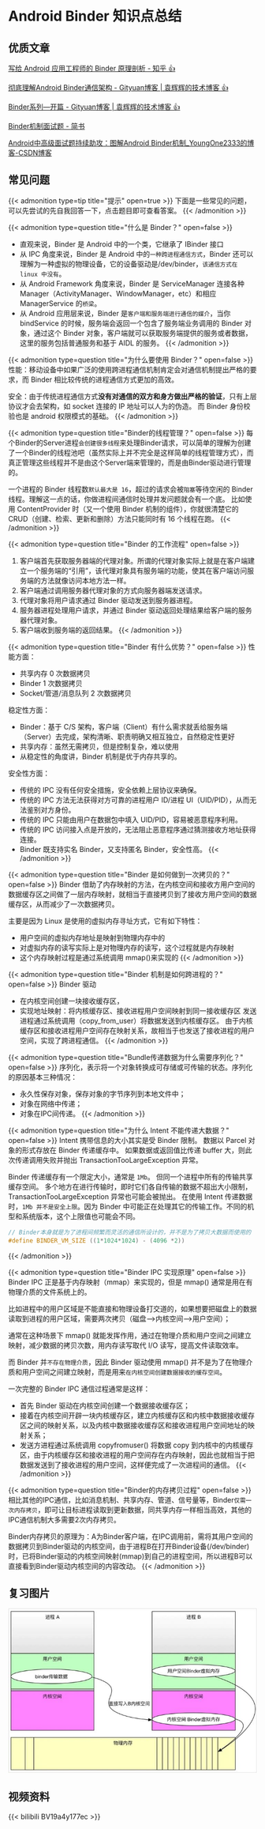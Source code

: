 # Android Binder 知识点总结


## 优质文章

[写给 Android 应用工程师的 Binder 原理剖析 - 知乎 👍](https://zhuanlan.zhihu.com/p/35519585)

[彻底理解Android Binder通信架构 - Gityuan博客 | 袁辉辉的技术博客 👍](http://gityuan.com/2016/09/04/binder-start-service/)

[Binder系列—开篇 - Gityuan博客 | 袁辉辉的技术博客 👍](http://gityuan.com/2015/10/31/binder-prepare/)

[Binder机制面试题 - 简书](https://www.jianshu.com/p/4878e9834d1b)

[Android中高级面试题持续助攻：图解Android Binder机制_YoungOne2333的博客-CSDN博客](https://blog.csdn.net/YoungOne2333/article/details/105383128)

## 常见问题

{{< admonition type=tip title="提示" open=true >}}
下面是一些常见的问题，可以先尝试的先自我回答一下，点击题目即可查看答案。
{{< /admonition >}}


{{< admonition type=question title="什么是 Binder？" open=false >}}
* 直观来说，Binder 是 Android 中的一个类，它继承了 IBinder 接口
* 从 IPC 角度来说，Binder 是 Android 中的`一种跨进程通信方式`，Binder 还可以理解为一种虚拟的物理设备，它的设备驱动是/dev/binder，`该通信方式在 linux 中没有`。
* 从 Android Framework 角度来说，Binder 是 ServiceManager 连接各种 Manager（ActivityManager、WindowManager，etc）和相应 ManagerService 的`桥梁`。
* 从 Android 应用层来说，Binder 是`客户端和服务端进行通信的媒介`，当你 bindService 的时候，服务端会返回一个包含了服务端业务调用的 Binder 对象，通过这个 Binder 对象，客户端就可以获取服务端提供的服务或者数据，这里的服务包括普通服务和基于 AIDL 的服务。
{{< /admonition >}}



{{< admonition type=question title="为什么要使用 Binder？" open=false >}}
性能：移动设备中如果广泛的使用跨进程通信机制肯定会对通信机制提出严格的要求，而 Binder 相比较传统的进程通信方式更加的高效。

安全：由于传统进程通信方式**没有对通信的双方和身方做出严格的验证**，只有上层协议才会去架构，如 socket 连接的 IP 地址可以人为的伪造。
而 Binder 身份校验也是 android 权限模式的基础。
{{< /admonition >}}




{{< admonition type=question title="Binder的线程管理？" open=false >}}
每个Binder的Server进程`会创建很多线程`来处理Binder请求，可以简单的理解为创建了一个Binder的线程池吧（虽然实际上并不完全是这样简单的线程管理方式），而真正管理这些线程并不是由这个Server端来管理的，而是由Binder驱动进行管理的。

一个进程的 Binder 线程数`默认最大是 16`，超过的请求会被`阻塞`等待空闲的 Binder 线程。理解这一点的话，你做进程间通信时处理并发问题就会有一个底。
比如使用 ContentProvider 时（又一个使用 Binder 机制的组件），你就很清楚它的 CRUD（创建、检索、更新和删除）方法只能同时有 16 个线程在跑。
{{< /admonition >}}





{{< admonition type=question title="Binder 的工作流程" open=false >}}
1. 客户端首先获取服务器端的代理对象。所谓的代理对象实际上就是在客户端建立一个服务端的“引用”，该代理对象具有服务端的功能，使其在客户端访问服务端的方法就像访问本地方法一样。
2. 客户端通过调用服务器代理对象的方式向服务器端发送请求。
3. 代理对象将用户请求通过 Binder 驱动发送到服务器进程。
4. 服务器进程处理用户请求，并通过 Binder 驱动返回处理结果给客户端的服务器代理对象。
5. 客户端收到服务端的返回结果。
{{< /admonition >}}




{{< admonition type=question title="Binder 有什么优势？" open=false >}}
性能方面：
* 共享内存 0 次数据拷贝
* Binder 1 次数据拷贝
* Socket/管道/消息队列 2 次数据拷贝

稳定性方面：
* Binder：基于 C/S 架构，客户端（Client）有什么需求就丢给服务端（Server）去完成，架构清晰、职责明确又相互独立，自然稳定性更好
* 共享内存：虽然无需拷贝，但是控制复杂，难以使用
* 从稳定性的角度讲，Binder 机制是优于内存共享的。

安全性方面：
* 传统的 IPC 没有任何安全措施，安全依赖上层协议来确保。
* 传统的 IPC 方法无法获得对方可靠的进程用户 ID/进程 UI（UID/PID），从而无法鉴别对方身份。
* 传统的 IPC 只能由用户在数据包中填入 UID/PID，容易被恶意程序利用。
* 传统的 IPC 访问接入点是开放的，无法阻止恶意程序通过猜测接收方地址获得连接。
* Binder 既支持实名 Binder，又支持匿名 Binder，安全性高。
{{< /admonition >}}




{{< admonition type=question title="Binder 是如何做到一次拷贝的？" open=false >}}
Binder 借助了内存映射的方法，在内核空间和接收方用户空间的数据缓存区之间做了一层内存映射，就相当于直接拷贝到了接收方用户空间的数据缓存区，从而减少了一次数据拷贝。

主要是因为 Linux 是使用的虚拟内存寻址方式，它有如下特性：
* 用户空间的虚拟内存地址是映射到物理内存中的
* 对虚拟内存的读写实际上是对物理内存的读写，这个过程就是内存映射
* 这个内存映射过程是通过系统调用 mmap()来实现的
{{< /admonition >}}





{{< admonition type=question title="Binder 机制是如何跨进程的？" open=false >}}
Binder 驱动
* 在内核空间创建一块接收缓存区，
* 实现地址映射：将内核缓存区、接收进程用户空间映射到同一接收缓存区
发送进程通过系统调用（copy_from_user）将数据发送到内核缓存区。
由于内核缓存区和接收进程用户空间存在映射关系，故相当于也发送了接收进程的用户空间，实现了跨进程通信。
{{< /admonition >}}





{{< admonition type=question title="Bundle传递数据为什么需要序列化？" open=false >}}
序列化，表示将一个对象转换成可存储或可传输的状态。序列化的原因基本三种情况：
* 永久性保存对象，保存对象的字节序列到本地文件中；
* 对象在网络中传递；
* 对象在IPC间传递。
{{< /admonition >}}






{{< admonition type=question title="为什么 Intent 不能传递大数据？" open=false >}}
Intent 携带信息的大小其实是受 Binder 限制。
数据以 Parcel 对象的形式存放在 Binder 传递缓存中。
如果数据或返回值比传递 buffer 大，则此次传递调用失败并抛出 TransactionTooLargeException 异常。

Binder 传递缓存有一个限定大小，通常是 `1Mb`。
但同一个进程中所有的传输共享缓存空间。
多个地方在进行传输时，即时它们各自传输的数据不超出大小限制，TransactionTooLargeException 异常也可能会被抛出。
在使用 Intent 传递数据时，`1Mb 并不是安全上限`。因为 Binder 中可能正在处理其它的传输工作。不同的机型和系统版本，这个上限值也可能会不同。

```c++
// Binder本身就是为了进程间频繁而灵活的通信所设计的，并不是为了拷贝大数据而使用的
#define BINDER_VM_SIZE ((1*1024*1024) - (4096 *2))
```
{{< /admonition >}}






{{< admonition type=question title="Binder IPC 实现原理" open=false >}}
Binder IPC 正是基于内存映射（mmap）来实现的，但是 mmap() 通常是用在有物理介质的文件系统上的。

比如进程中的用户区域是不能直接和物理设备打交道的，如果想要把磁盘上的数据读取到进程的用户区域，需要两次拷贝（磁盘–>内核空间–>用户空间）；

通常在这种场景下 mmap() 就能发挥作用，通过在物理介质和用户空间之间建立映射，减少数据的拷贝次数，用内存读写取代 I/O 读写，提高文件读取效率。

而 Binder 并`不存在物理介质`，因此 Binder 驱动使用 mmap() 并不是为了在物理介质和用户空间之间建立映射，而是用来`在内核空间创建数据接收的缓存空间`。

一次完整的 Binder IPC 通信过程通常是这样：

* 首先 Binder 驱动在内核空间创建一个数据接收缓存区；
* 接着在内核空间开辟一块内核缓存区，建立内核缓存区和内核中数据接收缓存区之间的映射关系，以及内核中数据接收缓存区和接收进程用户空间地址的映射关系；
* 发送方进程通过系统调用 copyfromuser() 将数据 copy 到内核中的内核缓存区，由于内核缓存区和接收进程的用户空间存在内存映射，因此也就相当于把数据发送到了接收进程的用户空间，这样便完成了一次进程间的通信。
{{< /admonition >}}






{{< admonition type=question title="Binder的内存拷贝过程" open=false >}}
相比其他的IPC通信，比如消息机制、共享内存、管道、信号量等，Binder`仅需一次内存拷贝`，即可让目标进程读取到更新数据，同共享内存一样相当高效，其他的IPC通信机制大多需要2次内存拷贝。

Binder内存拷贝的原理为：A为Binder客户端，在IPC调用前，需将其用户空间的数据拷贝到Binder驱动的内核空间，由于进程B在打开Binder设备(/dev/binder)时，已将Binder驱动的内核空间映射(mmap)到自己的进程空间，所以进程B可以直接看到Binder驱动内核空间的内容改动。
{{< /admonition >}}


## 复习图片

![v2-3714e93ca1f55c502e48c7baff4dc4af_720w](index.assets/v2-3714e93ca1f55c502e48c7baff4dc4af_720w.jpg)


## 视频资料

{{< bilibili BV19a4y177ec >}}

